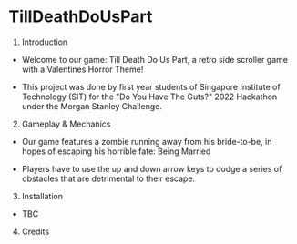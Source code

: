 # TillDeathDoUsPart

1) Introduction 
- Welcome to our game: Till Death Do Us Part, a retro side scroller game with a Valentines Horror Theme! 

- This project was done by first year students of Singapore Institute of Technology (SIT)
 for the "Do You Have The Guts?" 2022 Hackathon under the Morgan Stanley Challenge.

	
2) Gameplay & Mechanics

- Our game features a zombie running away from his bride-to-be, in hopes of escaping his horrible fate: Being Married 

- Players have to use the up and down arrow keys to dodge a series of obstacles that are detrimental to their escape. 
	
3) Installation 

- TBC

4) Credits
